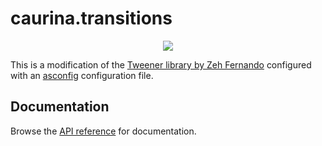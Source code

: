 # caurina.transitions

<p align="center">
  <a href="https://agera-air.github.io/caurina-transitions-api-reference/">
    <img src="https://img.shields.io/badge/ActionScript%20API%20documentation-gray
">
  </a>
</p>

This is a modification of the [Tweener library by Zeh Fernando](https://github.com/zeh/tweener) configured with an [asconfig](https://github.com/BowlerHatLLC/vscode-as3mxml/wiki/asconfig.json) configuration file.

## Documentation

Browse the [API reference](https://agera-air.github.io/caurina-transitions-api-reference) for documentation.